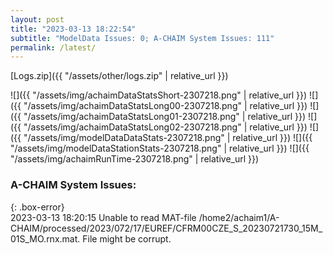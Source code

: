 ```yaml
---
layout: post
title: "2023-03-13 18:22:54"
subtitle: "ModelData Issues: 0; A-CHAIM System Issues: 111"
permalink: /latest/
---
```


[Logs.zip]({{ "/assets/other/logs.zip" | relative_url }})  

![]({{ "/assets/img/achaimDataStatsShort-2307218.png" | relative_url }})
![]({{ "/assets/img/achaimDataStatsLong00-2307218.png" | relative_url }})
![]({{ "/assets/img/achaimDataStatsLong01-2307218.png" | relative_url }})
![]({{ "/assets/img/achaimDataStatsLong02-2307218.png" | relative_url }})
![]({{ "/assets/img/modelDataDataStats-2307218.png" | relative_url }})
![]({{ "/assets/img/modelDataStationStats-2307218.png" | relative_url }})
![]({{ "/assets/img/achaimRunTime-2307218.png" | relative_url }})


### A-CHAIM System Issues:  
  
{: .box-error}  
2023-03-13 18:20:15 Unable to read MAT-file /home2/achaim1/A-CHAIM/processed/2023/072/17/EUREF/CFRM00CZE_S_20230721730_15M_01S_MO.rnx.mat. File might be corrupt.  
